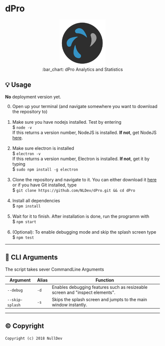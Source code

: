 # dPro

<p align="center">
<img height="150" width="auto" src="https://raw.githubusercontent.com/NLDev/dPro/master/icon/icon-full.png?token=AV312Ht2FZq1c5pWT4WdiWRArkW70J1-ks5aYTPewA%3D%3D" /><br>
:bar_chart: dPro Analytics and Statistics
</p>

## :bulb: Usage

**No** deployment version yet. <br>

0. Open up your terminal (and navigate somewhere you want to download the repository to) <br><br>
1. Make sure you have nodejs installed. Test by  entering <br>
$ `node -v` <br>
If this returns a version number, NodeJS is installed. **If not**, get NodeJS <a href="https://nodejs.org/en/download/package-manager/">here</a>. <br><br>
2. Make sure electron is installed <br>
$ `electron -v` <br>
If this returns a version number, Electron is installed. **If not**, get it by typing <br>
$ `sudo npm install -g electron` <br><br>
3. Clone the repository and navigate to it. You can either download it <a href="https://github.com/NLDev/dPro/archive/master.zip">here</a> or if you have Git installed, type <br>
$ `git clone https://github.com/NLDev/dPro.git && cd dPro` <br><br>
4. Install all dependencies <br>
$ `npm install` <br><br>
5. Wait for it to finish. After installation is done, run the programm with <br>
$ `npm start` <br><br>
6. (Optional): To enable debugging mode and skip the splash screen type <br>
$ `npm test` <br>

<hr>

## :wrench: CLI Arguments

The script takes sever CommandLine Arguments

| Argument | Alias | Function |
| -------- | ----- | -------- |
| `--debug` | `-d` | Enables debugging features such as resizeable screen and "inspect elements". |
| `--skip-splash` | `-s` | Skips the splash screen and jumpts to the main window instantly. |

<hr>

## :copyright: Copyright

`Copyright (c) 2018 NullDev`
